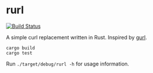 # rurl

[![Build Status](https://github.com/kujenga/rurl/actions/workflows/rust.yml/badge.svg)](https://github.com/kujenga/rurl/actions)

A simple curl replacement written in Rust. Inspired by
[gurl](https://github.com/kujenga/gurl).

```
cargo build
cargo test
```

Run `./target/debug/rurl -h` for usage information.
